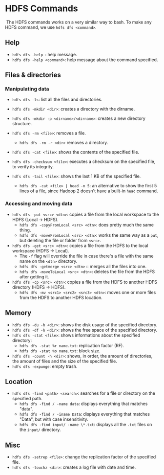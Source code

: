 # HDFS Commands

​	The HDFS commands works on a very similar way to bash. To make any HDFS command, we use `hdfs dfs <command>`.

## Help

- `hdfs dfs -help `: help message.
- `hdfs dfs -help <command>`: help message about the command specified.

## Files & directories

### Manipulating data

- `hdfs dfs -ls`: list all the files and directories.
- `hdfs dfs -mkdir <dir>`: creates a directory with the dirname.
- `hdfs dfs -mkdir -p <dirname>/<dirname>`: creates a new directory structure.
- `hdfs dfs -rm <file>`: removes a file.
  - `hdfs dfs -rm -r <dir>` removes a directory.

- `hdfs dfs -cat <file>`: shows the contents of the specified file.
- `hdfs dfs -checksum <file>`: executes a checksum on the specified file, to verify its integrity.
- `hdfs dfs -tail <file>`: shows the last 1 KB of the specified file.
  - `hdfs dfs -cat <file> | head -n 5`: an alternative to show the first 5 lines of a file, since Hadoop 2 doesn't have a built-in `head` command.

### Accessing and moving data

- `hdfs dfs -put <src> <dtn>`: copies a file from the local workspace to the HDFS (Local -> HDFS).
  - `hdfs dfs -copyFromLocal <src> <dtn>`: does pretty much the same thing.
  - `hdfs dfs -moveFromLocal <src> <dtn>`: works the same way as a `put`, but deleting the file or folder from `<src>`.
- `hdfs dfs -get <src> <dtn>`: copies a file from the HDFS to the local workspace (HDFS -> Local).
  - The `-f` flag will override the file in case there's a file with the same name on the `<dtn>` directory.
  - `hdfs dfs -getmerge <src> <dtn>:`: merges all the files into one.
  - `hdfs dfs -moveToLocal <src> <dtn>`: deletes the file from the HDFS after getting it.
- `hdfs dfs -cp <src> <dtn>`: copies a file from the HDFS to another HDFS directory (HDFS -> HDFS).
  - `hdfs dfs -mv <src1> <src2> <src3> <dtn>`: moves one or more files from the HDFS to another HDFS location.


## Memory

- `hdfs dfs -du -h <dir>`: shows the disk usage of the specified directory.
- `hdfs dfs -df -h <dir>`: shows the free space of the specified directory.
- `hdfs dfs -stat <file>`: shows informations about the specified directory:
  - `hdfs dfs -stat %r name.txt`: replication factor (RF). 
  - `hdfs dfs -stat %o name.txt`: block size.
- `hdfs dfs -count -h <dir>`: shows, in order, the amount of directories, the amount of files and the size of the specified file.
- `hdfs dfs -expunge`: empty trash.

## Location

- `hdfs dfs -find <path> <search>`: searches for a file or directory on the specified path.
  - `hdfs dfs -find / -name data`: displays everything that matches "data".
  - `hdfs dfs -find / -iname Data`: displays everything that matches "Data", but with case insensitivity.
  - `hdfs dfs -find input/ -name \*.txt`: displays all the `.txt` files on the `input/` directory.

## Misc

- `hdfs dfs -setrep <file>`: change the replication factor of the specified file.
- `hdfs dfs -touchz <dir>`: creates a log file with date and time.